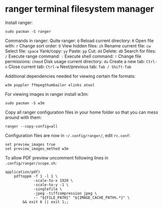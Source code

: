 # ranger terminal filesystem manager

Install ranger:
```
sudo pacman -S ranger
```

Commands in ranger:
Quite ranger: `Q`
Reload current directory: `R`
Open file with: `r`
Change sort order: `O`
View hidden files: `zh`
Rename current file: `cw`
Select file: `space`
Yank/copy: `yy`
Paste: `pp`
Cut: `dd`
Delete: `dD`
Search for files: `/`
Execute range command: `:`
Execute shell command: `!`
Change file permissions: `chmod`
Disk usage current directory: `du`
Create a new tab: `Ctrl-n`
Close current tab: `Ctrl-w`
Next/previous tab: `Tab / Shift-Tab`

Additional dependencies needed for viewing certain file formats:
```
w3m poppler ffmpegthumbailer elinks atool
```

For viewing images in ranger install w3m:
```
sudo pacman -S w3m
```

Copy all ranger configuration files in your home folder so that you can mess around with them:
```
ranger --copy-config=all
```

Configuration files are now in `~/.config/ranger/`, edit `rc.conf`:
```
set preview_images true
set preview_images_method w3m
```

To allow PDF preview uncomment following lines in `.config/ranger/scope.sh`:
```
application/pdf)
    pdftoppm -f 1 -l 1 \
             -scale-to-x 1920 \
             -scale-to-y -1 \
             -singlefile \
             -jpeg -tiffcompression jpeg \
             -- "${FILE_PATH}" "${IMAGE_CACHE_PATH%.*}" \
        && exit 6 || exit 1;;
```